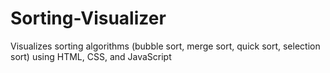 # Sorting-Visualizer
Visualizes sorting algorithms (bubble sort, merge sort, quick sort, selection sort) using HTML, CSS, and JavaScript
